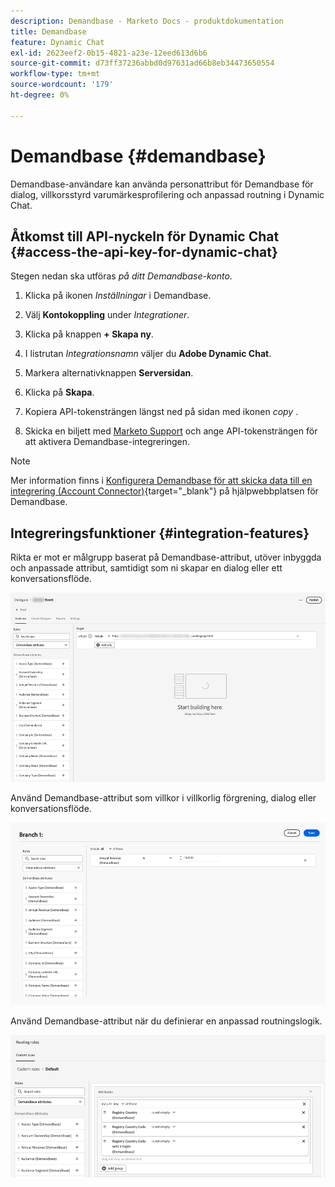 ```yaml
---
description: Demandbase - Marketo Docs - produktdokumentation
title: Demandbase
feature: Dynamic Chat
exl-id: 2623eef2-0b15-4821-a23e-12eed613d6b6
source-git-commit: d73ff37236abbd0d97631ad66b8eb34473650554
workflow-type: tm+mt
source-wordcount: '179'
ht-degree: 0%

---
```


# Demandbase {#demandbase}

Demandbase-användare kan använda personattribut för Demandbase för dialog, villkorsstyrd varumärkesprofilering och anpassad routning i Dynamic Chat.

## Åtkomst till API-nyckeln för Dynamic Chat {#access-the-api-key-for-dynamic-chat}

Stegen nedan ska utföras _på ditt Demandbase-konto_.

1. Klicka på ikonen _Inställningar_ i Demandbase.

1. Välj **Kontokoppling** under _Integrationer_.

1. Klicka på knappen **+ Skapa ny**.

1. I listrutan _Integrationsnamn_ väljer du **Adobe Dynamic Chat**.

1. Markera alternativknappen **Serversidan**.

1. Klicka på **Skapa**.

1. Kopiera API-tokensträngen längst ned på sidan med ikonen _copy_ .

1. Skicka en biljett med [Marketo Support](https://nation.marketo.com/t5/support/ct-p/Support) och ange API-tokensträngen för att aktivera Demandbase-integreringen.

>[!NOTE]
>
>Mer information finns i [Konfigurera Demandbase för att skicka data till en integrering (Account Connector)](https://support.demandbase.com/hc/en-us/articles/360057169531-Set-Up-Demandbase-to-Send-Data-to-an-Integration-Account-Connector){target="_blank"} på hjälpwebbplatsen för Demandbase.

## Integreringsfunktioner {#integration-features}

Rikta er mot er målgrupp baserat på Demandbase-attribut, utöver inbyggda och anpassade attribut, samtidigt som ni skapar en dialog eller ett konversationsflöde.

![](assets/demandbase-1.png)

Använd Demandbase-attribut som villkor i villkorlig förgrening, dialog eller konversationsflöde.

![](assets/demandbase-2.png)

Använd Demandbase-attribut när du definierar en anpassad routningslogik.

![](assets/demandbase-3.png)
